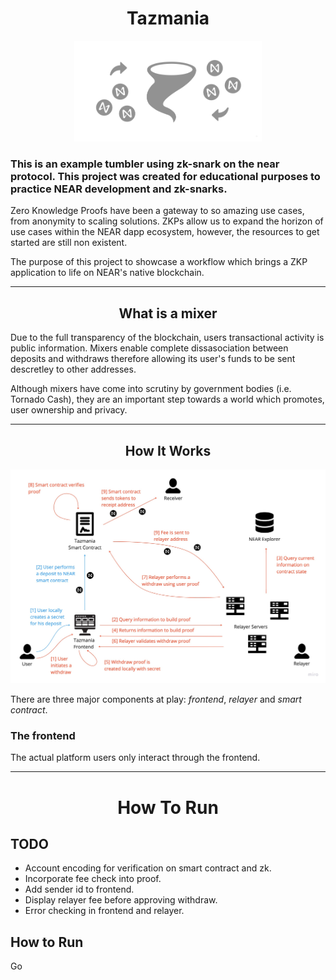 <h1 align="center">Tazmania</h1>
<p align="center">
    <img src="taz-icon-white.png" width="300">
</p>

### This is an example tumbler using zk-snark on the near protocol. This project was created for educational purposes to practice NEAR development and zk-snarks.

Zero Knowledge Proofs have been a gateway to so amazing use cases, from anonymity to scaling solutions. ZKPs allow us to expand the horizon of use cases within the NEAR dapp ecosystem, however, the resources to get started are still non existent.

The purpose of this project to showcase a workflow which brings a ZKP application to life on NEAR's native blockchain.

---
<h2 align="center">What is a mixer</h2>

Due to the full transparency of the blockchain, users transactional activity is public information. Mixers enable complete dissasociation between deposits and withdraws therefore allowing its user's funds to be sent descretley to other addresses. 

Although mixers have come into scrutiny by government bodies (i.e. Tornado Cash), they are an important step towards a world which promotes, user ownership and privacy.

---
<h2 align="center">How It Works</h2>

<p align="center">
    <img src="taz-diagram.jpeg" width="700">
</p>

There are three major components at play: *frontend*, *relayer* and *smart contract*.

### The frontend
The actual platform users only interact through the frontend. 


---

<h1 align="center">How To Run</h1>


## TODO

- Account encoding for verification on smart contract and zk.
- Incorporate fee check into proof.
- Add sender id to frontend.
- Display relayer fee before approving withdraw.
- Error checking in frontend and relayer.

## How to Run

Go 
